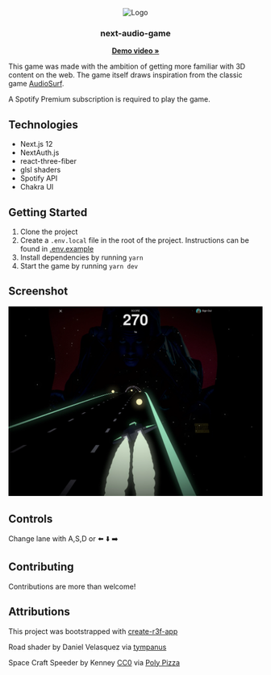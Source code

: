 
<p align="center">
    <img src="screenshots/logo.gif" alt="Logo"  height="180">
  <h3 align="center">next-audio-game</h3>
 <p align="center">
  <a href="https://streamable.com/1a5mx3"><strong>Demo video »</strong></a>
  </p>
</p>

This game was made with the ambition of getting more familiar with 3D content on the web. The game itself draws inspiration from the classic game [AudioSurf](https://store.steampowered.com/app/12900/AudioSurf/).

A Spotify Premium subscription is required to play the game.

## Technologies
* Next.js 12
* NextAuth.js
* react-three-fiber
* glsl shaders
* Spotify API
* Chakra UI

## Getting Started

1. Clone the project
2. Create a `.env.local` file in the root of the project. Instructions can be found in [.env.example](.env.example)
3. Install dependencies by running `yarn`
4. Start the game by running `yarn dev`

## Screenshot
![my screenshot](screenshots/screenshot.webp)


## Controls
Change lane with A,S,D or :arrow_left: :arrow_down: :arrow_right:

## Contributing

Contributions are more than welcome!

## Attributions

This project was bootstrapped with [create-r3f-app](https://github.com/RenaudROHLINGER/create-r3f-app)

Road shader by Daniel Velasquez via [tympanus](https://tympanus.net/codrops/2019/11/13/high-speed-light-trails-in-three-js/)

Space Craft Speeder by Kenney [CC0](https://creativecommons.org/publicdomain/zero/1.0/) via [Poly Pizza](https://poly.pizza/m/mlQBUQRUpM)
